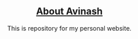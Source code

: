 <p align="center">
    <h2 align="center"><a href="http://avinashbhat.github.io">About Avinash</a></h2>
</p>

<p align="center">This is repository for my personal website.</p>
